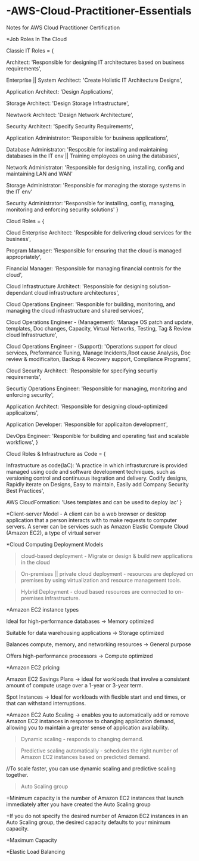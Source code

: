 # -AWS-Cloud-Practitioner-Essentials
Notes for AWS Cloud Practitioner Certification

*Job Roles In The Cloud

Classic IT Roles = {

  Architect: 'Responsible for designing IT architectures based on business requirements',

  Enterprise || System Architect: 'Create Holistic IT Architecture Designs',

  Application Architect: 'Design Applications',

  Storage Architect: 'Design Storage Infrastructure',

  Newtwork Architect: 'Design Network Architecture',

  Security Architect: 'Specify Security Requirements',

  Application Administrator: 'Responsible for business applications',

  Database Administrator: 'Resposible for installing and maintaining databases in the IT env ||   Training employees on using the databases',

  Network Administrator: 'Responsible for designing, installing, config and maintaining LAN and WAN'

  Storage Administrator: 'Responsible for managing the storage systems in the IT env'
  
  Security Administrator: 'Responsible for installing, config, managing, monitoring and enforcing security solutions'
  }
  
Cloud Roles = {

  Cloud Enterprise Architect: 'Resposible for delivering cloud services for the business',
  
  Program Manager: 'Responsible for ensuring that the cloud is managed appropriately',
  
  Financial Manager: 'Responsible for managing financial controls for the cloud',
  
  Cloud Infrastructure Architect: 'Responsible for designing solution-dependant cloud infrastructure architectures',

  Cloud Operations Engineer: 'Responible for building, monitoring, and managing the cloud infrastructure and shared services',
  
  Cloud Operations Engineer - (Management): 'Manage OS patch and update, templates, Doc changes, Capacity, Virtual Networks, Testing, Tag & Review cloud Infrastructure',
  
  Cloud Operations Engineer - (Support): 'Operations support for cloud services, Preformance Tuning, Manage Incidents,Root cause Analysis, Doc review & modificaiton, Backup & Recovery support, Compliance Programs',
  
  Cloud Security Architect: 'Responsible for specifying securtiy requirements',

  Securtiy Operations Engineer: 'Responsible for managing, monitoring and enforcing security',
  
  Application Architect: 'Responsible for designing cloud-optimized applicaitons',
  
  Application Developer: 'Responsible for applicaiton development',
  
  DevOps Engineer: 'Responible for building and operating fast and scalable workflows',
}

Cloud Roles & Infrastructure as Code = {

  Infrastructure as code(IaC): 'A practice in which infrasturcrure is provided managed using code and software development techniques, such as versioning control and continuous itegration and delivery. Codify designs, Rapidly iterate on Designs, Easy to maintain, Easily add Company Security Best Practices',
  
  AWS CloudFormation: 'Uses templates and can be used to deploy Iac'
}
 
*Client-server Model - A client can be a web browser or desktop application that a person interacts with to make requests to computer servers. A server can be services such as Amazon Elastic Compute Cloud (Amazon EC2), a type of virtual server


*Cloud Computing Deployment Models
 >cloud-based deployment - Migrate or design & build new applications in the cloud

 >On-premises || private cloud deployment - resources are deployed on premises by using virtualization and resource management tools.
 
 >Hybrid Deployment - cloud based resources are connected to on-premises infrastructure.
 
*Amazon EC2 instance types

  Ideal for high-performance databases -> Memory optimized

  Suitable for data warehousing applications -> Storage optimized

  Balances compute, memory, and networking resources -> General purpose

  Offers high-performance processors -> Compute optimized


*Amazon EC2 pricing

  Amazon EC2 Savings Plans -> ideal for workloads that involve a consistent amount of compute usage over a 1-year or 3-year term. 
  
 Spot Instances -> Ideal for workloads with flexible start and end times, or that can withstand interruptions.
 
  
*Amazon EC2 Auto Scaling -> enables you to automatically add or remove Amazon EC2 instances in response to changing application demand, allowing you to maintain a greater sense of application availability.

  >Dynamic scaling - responds to changing demand. 

  >Predictive scaling automatically - schedules the right number of Amazon EC2 instances based on predicted demand.

//To scale faster, you can use dynamic scaling and predictive scaling together.

  >Auto Scaling group
  
  +Minimum capacity is the number of Amazon EC2 instances that launch immediately after you have created the Auto Scaling group
  
  +If you do not specify the desired number of Amazon EC2 instances in an Auto Scaling group, the desired capacity defaults to your minimum capacity.
  
  +Maximum Capacity



*Elastic Load Balancing



 
 
 
  
